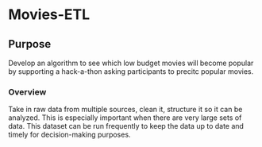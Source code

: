 # Movies-ETL

## Purpose
Develop an algorithm to see which low budget movies will become popular by supporting a hack-a-thon asking participants to precitc popular movies. 

### Overview
Take in raw data from multiple sources, clean it, structure it so it can be analyzed. This is especially important when there are very large sets of data. This dataset can be run frequently to keep the data up to date and timely for decision-making purposes.

